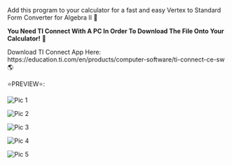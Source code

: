 Add this program to your calculator for a fast and easy Vertex to Standard Form Converter for Algebra II 📄
<p><b>You Need TI Connect With A PC In Order To Download The File Onto Your Calculator!</b> 🧮</p>
<P>Download TI Connect App Here: https://education.ti.com/en/products/computer-software/ti-connect-ce-sw 🌎</p>
<p>⭐PREVIEW⭐:</p>
<p><img src="https://cdn.discordapp.com/attachments/1023590918584021062/1023591335783039057/Standardform1.png" alt="Pic 1"></p>
<p><img src="https://cdn.discordapp.com/attachments/1023590918584021062/1023591364509847552/Inputxvalue.png" alt="Pic 2"></p>
<p><img src="https://cdn.discordapp.com/attachments/1023590918584021062/1023590965971267654/Capture_3.png" alt="Pic 3"></p>
<p><img src="https://cdn.discordapp.com/attachments/1023590918584021062/1023591013803106314/Capture_4.png" alt="Pic 4"></p>
<p><img src="https://cdn.discordapp.com/attachments/1023590918584021062/1023591044513808454/Capture_5.png" alt="Pic 5"></p>
